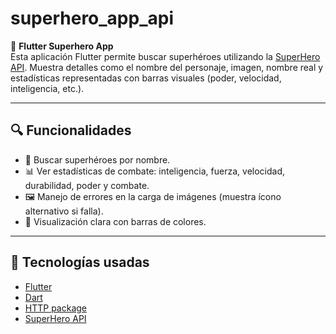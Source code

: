 #  superhero_app_api

📱 **Flutter Superhero App**  
Esta aplicación Flutter permite buscar superhéroes utilizando la [SuperHero API](https://superheroapi.com/). Muestra detalles como el nombre del personaje, imagen, nombre real y estadísticas representadas con barras visuales (poder, velocidad, inteligencia, etc.).

---

## 🔍 Funcionalidades

- 🔎 Buscar superhéroes por nombre.
- 📊 Ver estadísticas de combate: inteligencia, fuerza, velocidad, durabilidad, poder y combate.
- 🖼 Manejo de errores en la carga de imágenes (muestra ícono alternativo si falla).
- 🎨 Visualización clara con barras de colores.

---

## 🚀 Tecnologías usadas

- [Flutter](https://flutter.dev/)
- [Dart](https://dart.dev/)
- [HTTP package](https://pub.dev/packages/http)
- [SuperHero API](https://superheroapi.com/)
